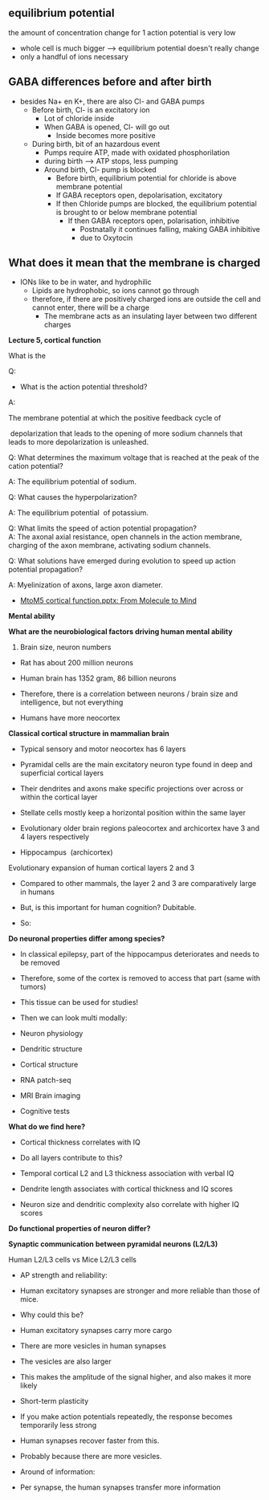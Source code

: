## equilibrium potential

the amount of concentration change for 1 action potential is very low
- whole cell is much bigger --> equilibrium potential doesn't really change
- only a handful of ions necessary

## GABA differences before and after birth
- besides Na+ en K+, there are also Cl- and GABA pumps
	- Before birth, Cl- is an excitatory ion
		- Lot of chloride inside
		- When GABA is opened, Cl- will go out
			- Inside becomes more positive
	- During birth, bit of an hazardous event
		- Pumps require ATP, made with oxidated phosphorilation
		- during birth --> ATP stops, less pumping
		- Around birth, Cl- pump is blocked
			- Before birth, equilibrium potential for chloride is above membrane potential
			- If GABA receptors open, depolarisation, excitatory
			- If then Chloride pumps are blocked, the equilibrium potential is brought to or below membrane potential
				- If then GABA receptors open, polarisation, inhibitive
					- Postnatally it continues falling, making GABA inhibitive
					- due to Oxytocin
## What does it mean that the membrane is charged
- IONs like to be in water, and hydrophilic
	- Lipids are hydrophobic, so ions cannot go through
	- therefore, if there are positively charged ions are outside the cell and cannot enter, there will be a charge
		- The membrane acts as an insulating layer between two different charges


**Lecture 5, cortical function**

  

What is the 

  

Q:

- What is the action potential threshold?

A: 

The membrane potential at which the positive feedback cycle of

 depolarization that leads to the opening of more sodium channels that leads to more depolarization is unleashed.

  

Q: What determines the maximum voltage that is reached at the peak of the cation potential?

A: The equilibrium potential of sodium.

  

Q: What causes the hyperpolarization?

A: The equilibrium potential  of potassium. 

Q: What limits the speed of action potential propagation?  
A: The axonal axial resistance, open channels in the action membrane, charging of the axon membrane, activating sodium channels.

  

Q: What solutions have emerged during evolution to speed up action potential propagation?

A: Myelinization of axons, large axon diameter.

  

  

  

- [MtoM5 cortical function.pptx: From Molecule to Mind](https://canvas.vu.nl/courses/78124/files/8021713?module_item_id=1369381)

**Mental ability**

**What are the neurobiological factors driving human mental ability**

1. Brain size, neuron numbers

- Rat has about 200 million neurons
- Human brain has 1352 gram, 86 billion neurons

- Therefore, there is a correlation between neurons / brain size and intelligence, but not everything

- Humans have more neocortex

  

  

**Classical cortical structure in mammalian brain**

- Typical sensory and motor neocortex has 6 layers
- Pyramidal cells are the main excitatory neuron type found in deep and superficial cortical layers

- Their dendrites and axons make specific projections over across or within the cortical layer

- Stellate cells mostly keep a horizontal position within the same layer
- Evolutionary older brain regions paleocortex and archicortex have 3 and 4 layers respectively

- Hippocampus  (archicortex)

  

Evolutionary expansion of human cortical layers 2 and 3

- Compared to other mammals, the layer 2 and 3 are comparatively large in humans

- But, is this important for human cognition? Dubitable. 
- So:

**Do neuronal properties differ among species?**

- In classical epilepsy, part of the hippocampus deteriorates and needs to be removed

- Therefore, some of the cortex is removed to access that part (same with tumors)
- This tissue can be used for studies!
- Then we can look multi modally:
- Neuron physiology
- Dendritic structure
- Cortical structure
- RNA patch-seq
- MRI Brain imaging
- Cognitive tests

  

**What do we find here?**

- Cortical thickness correlates with IQ
- Do all layers contribute to this?

- Temporal cortical L2 and L3 thickness association with verbal IQ

- Dendrite length associates with cortical thickness and IQ scores
- Neuron size and dendritic complexity also correlate with higher IQ scores

  

  

**Do functional properties of neuron differ?**

**Synaptic communication between pyramidal neurons (L2/L3)**

Human L2/L3 cells vs Mice L2/L3 cells

- AP strength and reliability:
- Human excitatory synapses are stronger and more reliable than those of mice.

- Why could this be?

- Human excitatory synapses carry more cargo

- There are more vesicles in human synapses
- The vesicles are also larger

- This makes the amplitude of the signal higher, and also makes it more likely

- Short-term plasticity

- If you make action potentials repeatedly, the response becomes temporarily less strong
- Human synapses recover faster from this.

- Probably because there are more vesicles. 

- Around of information:

- Per synapse, the human synapses transfer more information